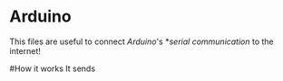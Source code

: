 # Arduino
This files are useful to connect *Arduino*'s **serial communication* to the internet!

#How it works
It sends 
